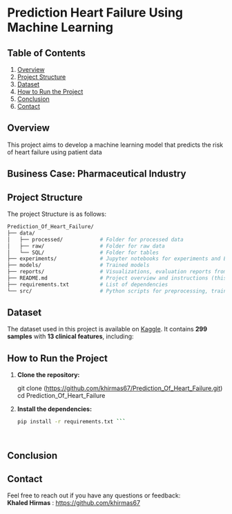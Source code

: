 # **Prediction Heart Failure Using Machine Learning**

## **Table of Contents**  
1. [Overview](#overview)  
3. [Project Structure](#project-structure)  
4. [Dataset](#dataset)  
5. [How to Run the Project](#how-to-run_the-Project)  
7. [Conclusion](#conclusion) 
6. [Contact](#contact) 

## **Overview**
This project aims to develop a machine learning model that predicts the risk of heart failure using patient data



## **Business Case: Pharmaceutical Industry**



## **Project Structure**
The project Structure is as follows:
```bash
Prediction_Of_Heart_Failure/
├── data/
│   ├── processed/            # Folder for processed data
│   ├── raw/                  # Folder for raw data
│   └── SQL/                  # Folder for tables
├── experiments/              # Jupyter notebooks for experiments and EDA
├── models/                   # Trained models 
├── reports/                  # Visualizations, evaluation reports from EDA and model performance
├── README.md                 # Project overview and instructions (this file)
├── requirements.txt          # List of dependencies
└── src/                      # Python scripts for preprocessing, training, and evaluation

```
## **Dataset**
The dataset used in this project is available on [Kaggle](https://www.kaggle.com/datasets/fedesoriano/heart-failure-prediction). It contains **299 samples** with **13 clinical features**, including:






## **How to Run the Project**
1. **Clone the repository:**

   git clone (https://github.com/khirmas67/Prediction_Of_Heart_Failure.git)
   cd Prediction_Of_Heart_Failure
   

2. **Install the dependencies:**
   ```bash
   pip install -r requirements.txt ```




## **Conclusion**



## **Contact**
Feel free to reach out if you have any questions or feedback:  
**Khaled Hirmas** : https://github.com/khirmas67

   
